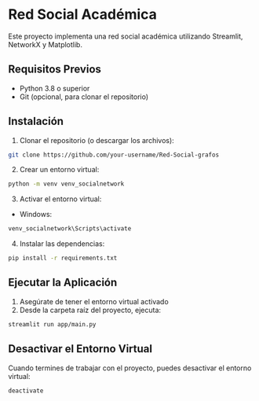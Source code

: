 # Red Social Académica

Este proyecto implementa una red social académica utilizando Streamlit, NetworkX y Matplotlib.

## Requisitos Previos

- Python 3.8 o superior
- Git (opcional, para clonar el repositorio)

## Instalación

1. Clonar el repositorio (o descargar los archivos):
```bash
git clone https://github.com/your-username/Red-Social-grafos

```

2. Crear un entorno virtual:
```bash
python -m venv venv_socialnetwork
```

3. Activar el entorno virtual:
- Windows:
```bash
venv_socialnetwork\Scripts\activate
```


4. Instalar las dependencias:
```bash
pip install -r requirements.txt
```



## Ejecutar la Aplicación

1. Asegúrate de tener el entorno virtual activado
2. Desde la carpeta raíz del proyecto, ejecuta:
```bash
streamlit run app/main.py
```

## Desactivar el Entorno Virtual

Cuando termines de trabajar con el proyecto, puedes desactivar el entorno virtual:
```bash
deactivate
```
